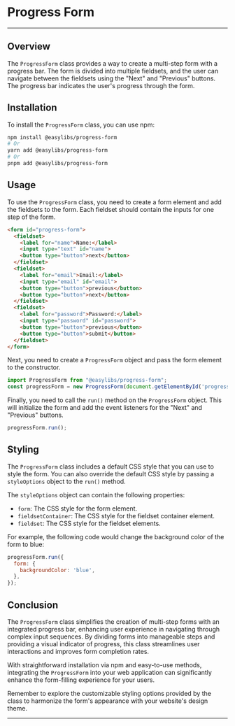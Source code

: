 # Progress Form

---

## Overview

The `ProgressForm` class provides a way to create a multi-step form with a progress bar. The form is divided into multiple fieldsets, and the user can navigate between the fieldsets using the "Next" and "Previous" buttons. The progress bar indicates the user's progress through the form.

## Installation

To install the `ProgressForm` class, you can use npm:

```bash
npm install @easylibs/progress-form
# Or
yarn add @easylibs/progress-form
# Or
pnpm add @easylibs/progress-form
```

## Usage

To use the `ProgressForm` class, you need to create a form element and add the fieldsets to the form. Each fieldset should contain the inputs for one step of the form.

```html
<form id="progress-form">
  <fieldset>
    <label for="name">Name:</label>
    <input type="text" id="name">
    <button type="button">next</button>
  </fieldset>
  <fieldset>
    <label for="email">Email:</label>
    <input type="email" id="email">
    <button type="button">previous</button>
    <button type="button">next</button>
  </fieldset>
  <fieldset>
    <label for="password">Password:</label>
    <input type="password" id="password">
    <button type="button">previous</button>
    <button type="button">submit</button>
  </fieldset>
</form>
```

Next, you need to create a `ProgressForm` object and pass the form element to the constructor.

```javascript
import ProgressForm from "@easylibs/progress-form";
const progressForm = new ProgressForm(document.getElementById('progress-form'));
```

Finally, you need to call the `run()` method on the `ProgressForm` object. This will initialize the form and add the event listeners for the "Next" and "Previous" buttons.

```javascript
progressForm.run();
```

## Styling

The `ProgressForm` class includes a default CSS style that you can use to style the form. You can also override the default CSS style by passing a `styleOptions` object to the `run()` method.

The `styleOptions` object can contain the following properties:

* `form`: The CSS style for the form element.
* `fieldsetContainer`: The CSS style for the fieldset container element.
* `fieldset`: The CSS style for the fieldset elements.

For example, the following code would change the background color of the form to blue:

```javascript
progressForm.run({
  form: {
    backgroundColor: 'blue',
  },
});
```

## Conclusion

The `ProgressForm` class simplifies the creation of multi-step forms with an integrated progress bar, enhancing user experience in navigating through complex input sequences. By dividing forms into manageable steps and providing a visual indicator of progress, this class streamlines user interactions and improves form completion rates.

With straightforward installation via npm and easy-to-use methods, integrating the `ProgressForm` into your web application can significantly enhance the form-filling experience for your users.

Remember to explore the customizable styling options provided by the class to harmonize the form's appearance with your website's design theme.

---
